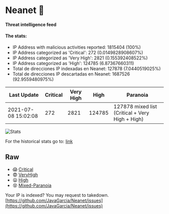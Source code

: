 # Neanet :hocho:
#### Threat intelligence feed
#### The stats:

- IP Address with malicious activities reported: 1815404 (100%)
- IP Address categorized as 'Critical':  272 (0.0149828908607%)
- IP Address categorized as 'Very High':  2821 (0.155392408522%)
- IP Address categorized as 'High':  124785 (6.87367660311)
- Total de direcciones IP indexadas en Neanet:  127878 (7.0440519025%)
- Total de direcciones IP descartadas en Neanet:  1687526 (92.9559480975%)

| Last Update | Critical | Very High | High | Paranoia |
| --- | --- | --- | --- | --- |
| 2021-07-08 15:02:08 | 272 | 2821 | 124785 | 127878 mixed list (Critical + Very High + High)|

![Stats](https://docs.google.com/spreadsheets/d/e/2PACX-1vSnaNMIXVabIpDJjufMlzH7poXnshF3mgd8Is1g9ytUEzVsP5my4Trn8f-xkoLLQ38xpL3HtmUexLo6/pubchart?oid=501124687&format=image)

For the historical stats go to: [link](/stats.csv)
## Raw
- :scream: [Critical](https://raw.githubusercontent.com/JavaGarcia/Neanet/master/blacklists/neanet_critical.txt)
- :fearful: [VeryHigh](https://raw.githubusercontent.com/JavaGarcia/Neanet/master/blacklists/neanet_veryHigh.txtt)
- :frowning: [High](https://raw.githubusercontent.com/JavaGarcia/Neanet/master/blacklists/neanet_high.txt)
- :dizzy_face: [Mixed-Paranoia](https://raw.githubusercontent.com/JavaGarcia/Neanet/master/blacklists/neanet_all.txt)


Your IP is indexed? You may request to takedown. [https://github.com/JavaGarcia/Neanet/issues](https://github.com/JavaGarcia/Neanet/issues)



































































































































































































































































































































































































































































































































































































































































































































































































































































































































































































































































































































































































































































































































































































































































































































































































































































































































































































































































































































































































































































































































































































































































































































































































































































































































































































































































































































































































































































































































































































































































































































































































































































































































































































































































































































































































































































































































































































































































































































































































































































































































































































































































































































































































































































































































































































































































































































































































































































































































































































































































































































































































































































































































































































































































































































































































































































































































































































































































































































































































































































































































































































































































































































































































































































































































































































































































































































































































































































































































































































































































































































































































































































































































































































































































































































































































































































